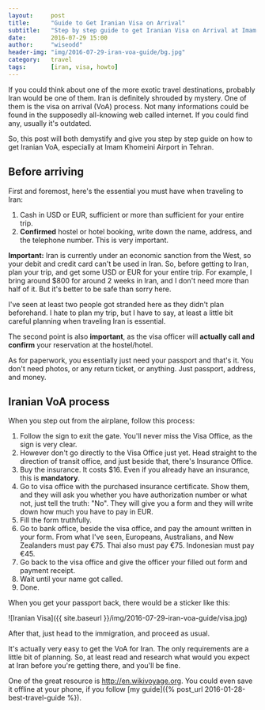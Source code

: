 ```yaml
---
layout:     post
title:      "Guide to Get Iranian Visa on Arrival"
subtitle:   "Step by step guide to get Iranian Visa on Arrival at Imam Khomeini Airport, Tehran."
date:       2016-07-29 15:00
author:     "wiseodd"
header-img: "img/2016-07-29-iran-voa-guide/bg.jpg"
category:   travel
tags:       [iran, visa, howto]
---
```


If you could think about one of the more exotic travel destinations, probably Iran would be one of them. Iran is definitely shrouded by mystery. One of them is the visa on arrival (VoA) process. Not many informations could be found in the supposedly all-knowing web called internet. If you could find any, usually it's outdated.

So, this post will both demystify and give you step by step guide on how to get Iranian VoA, especially at Imam Khomeini Airport in Tehran.

<h2 class="section-header">Before arriving</h2>

First and foremost, here's the essential you must have when traveling to Iran:

1. Cash in USD or EUR, sufficient or more than sufficient for your entire trip.
2. **Confirmed** hostel or hotel booking, write down the name, address, and the telephone number. This is very important.

**Important:** Iran is currently under an economic sanction from the West, so your debit and credit card can't be used in Iran. So, before getting to Iran, plan your trip, and get some USD or EUR for your entire trip. For example, I bring around $800 for around 2 weeks in Iran, and I don't need more than half of it. But it's better to be safe than sorry here.

I've seen at least two people got stranded here as they didn't plan beforehand. I hate to plan my trip, but I have to say, at least a little bit careful planning when traveling Iran is essential.

The second point is also **important**, as the visa officer will **actually call and confirm** your reservation at the hostel/hotel.

As for paperwork, you essentially just need your passport and that's it. You don't need photos, or any return ticket, or anything. Just passport, address, and money.

<h2 class="section-header">Iranian VoA process</h2>

When you step out from the airplane, follow this process:

1. Follow the sign to exit the gate. You'll never miss the Visa Office, as the sign is very clear.
2. However don't go directly to the Visa Office just yet. Head straight to the direction of transit office, and just beside that, there's Insurance Office.
3. Buy the insurance. It costs $16. Even if you already have an insurance, this is **mandatory**.
4. Go to visa office with the purchased insurance certificate. Show them, and they will ask you whether you have authorization number or what not, just tell the truth: "No". They will give you a form and they will write down how much you have to pay in EUR.
5. Fill the form truthfully.
6. Go to bank office, beside the visa office, and pay the amount written in your form. From what I've seen, Europeans, Australians, and New Zealanders must pay €75. Thai also must pay €75. Indonesian must pay €45.
7. Go back to the visa office and give the officer your filled out form and payment receipt.
8. Wait until your name got called.
9. Done.

When you get your passport back, there would be a sticker like this:

![Iranian Visa]({{ site.baseurl }}/img/2016-07-29-iran-voa-guide/visa.jpg)

After that, just head to the immigration, and proceed as usual.

It's actually very easy to get the VoA for Iran. The only requirements are a little bit of planning. So, at least read and research what would you expect at Iran before you're getting there, and you'll be fine.

One of the great resource is <http://en.wikivoyage.org>. You could even save it offline at your phone, if you follow [my guide]({% post_url 2016-01-28-best-travel-guide %}).

